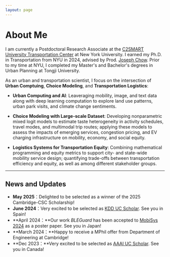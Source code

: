 ```yaml
---
layout: page
---
```


# About Me

I am currently a Postdoctoral Research Associate at the [C2SMART University Transportation Center](https://c2smarter.engineering.nyu.edu/) at New York University. I earned my Ph.D. in Transportation from NYU in 2024, advised by Prod. [Joseph Chow](https://engineering.nyu.edu/faculty/joseph-chow). Prior to my time at NYU, I completed my Master's and Bachelor's degrees in Urban Planning at Tongji University. 

As an urban and transportation scientist, I focus on the intersection of **Urban Comptuing**, **Choice Modeling**, and **Transportation Logistics**:

- **Urban Computing and AI**: Leaveraging mobility, image, and text data along with deep learning computation to explore land use patterns, urban park visits, and climate change sentiments.

- **Choice Modeling with Large-scale Dataset**: Developing nonparametric mixed logit models to estimate taste heterogeneity in activity schedules, travel modes, and multimodal trip routes; applying these models to assess the impacts of emerging services, congestion pricing, and EV charging infrastructure on mobility, economy, and social equity.

- **Logistics Systems for Transportation Equity**: Combining mathematical programming and equity metrics to support city- and state-wide mobility service design; quantifying trade-offs between transportation efficiency and equity, as well as among different stakeholder groups. 

---

## News and Updates

- **May 2025**：Delighted to be selected as a winner of the 2025 Cambridge-CSC Scholarship!
- **June 2024**：Very excited to be selected as [KDD UC Scholar](https://kdd2024.kdd.org/undergraduate-consortium/). See you in Spain!
- **April 2024：**Our work *BLEGuard* has been accepted to [MobiSys 2024](https://www.sigmobile.org/mobisys/2024/) as a poster paper. See you in Japan!
- **March 2024：**Happy to receive a MPhil offer from Department of Engineering at Cambridge!
- **Dec 2023：**Very excited to be selected as [AAAI UC Scholar](https://aaai.org/aaai-conference/undergraduate-consortium-program/). See you in Canada!

<br>
